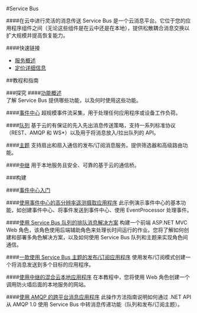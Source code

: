 <properties linkid="dev-net-Service-bus" urlDisplayName="Windows Azure Service Bus" pageTitle="Windows Azure 服务管理：Service Bus" metaKeywords="Service Bus" description="" metaCanonical="" services="Service Bus" documentationCenter="Services" title="Learn about flexible messaging in the cloud" authors="" solutions="" manager="" editor="" />

#Service Bus

####在云中进行灵活的消息传送
Service Bus 是一个云消息平台。它位于您的应用程序组件之间（无论这些组件是在云中还是在本地），提供松散耦合消息交换以扩大规模并提高恢复能力。

####快速链接
-   [服务概述](/home/features/messaging/)
-   [定价详细信息](/pricing/details/service-bus/)
     
##教程和指南

###探究
####[功能概述](http://msdn.microsoft.com/zh-cn/library/ee732537.aspx)         
了解 Service Bus 提供哪些功能，以及何时使用这些功能。

####[事件中心](http://msdn.microsoft.com/zh-cn/library/azure/dn789972.aspx)
超规模事件流采集，用于处理任何应用程序或设备工作负荷。

####[队列](/zh-cn/documentation/articles/service-bus-dotnet-how-to-use-queues/)
基于云的有保证的先入先出消息传送策略，支持一系列标准协议（REST、AMQP 和 WS*）以及用于将消息放入/拉出队列的 API。

####[主题](/zh-cn/documentation/articles/service-bus-dotnet-how-to-use-topics-subscriptions/)
支持扇出和扇入通信的发布/订阅消息服务。提供筛选器和高级路由功能。

####[中继](/zh-cn/documentation/articles/cloud-services-dotnet-hybrid-app-using-service-bus-relay/)
用于本地服务且安全、可靠的基于云的通信桥。
        
###构建

####[事件中心入门](/zh-cn/documentation/articles/service-bus-event-hubs-csharp-ephcs-getstarted/)
      
####[使用事件中心的高分辨率遥测摄取应用程序](http://code.msdn.microsoft.com/windowsazure/Service-Bus-Event-Hub-286fd097)
此示例演示事件中心的基本功能，如创建事件中心、将事件发送到事件中心、使用 EventProcessor 处理事件。

####[使用 Service Bus 队列的排队消息解决方案](/zh-cn/documentation/articles/cloud-services-dotnet-multi-tier-app-using-service-bus-queues/)
构建一个前端 ASP.NET MVC Web 角色，该角色使用后端辅助角色来处理长时间运行的作业。您将了解如何创建和部署多角色解决方案，以及如何使用 Service Bus 队列和主题来实现角色间通信。

####[一款使用 Service Bus 主题的发布/订阅应用程序](http://code.msdn.microsoft.com/windowsazure/Simple-Publish-Subscribe-d406eb03)
使用发布/订阅模式创建一个将消息发送到多个目标的应用程序。

####[使用中继的混合云本地应用程序](/zh-cn/documentation/articles/cloud-services-dotnet-hybrid-app-using-service-bus-relay/)
在本教程中，您将使用 Ｗeb 角色创建一个调用防火墙后面的本地服务的网站。

####[使用 AMQP 的跨平台消息应用程序](/zh-cn/documentation/articles/service-bus-dotnet-advanced-message-queuing/)
此操作方法指南说明如何通过 .NET API 从 AMQP 1.0 使用 Service Bus 中转消息传递功能（队列和发布/订阅主题）。

